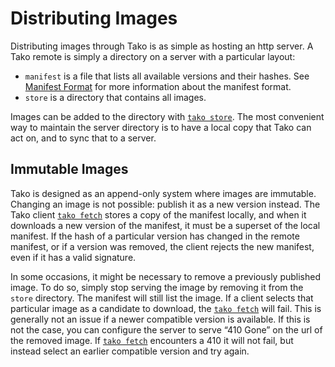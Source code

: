 # Distributing Images

Distributing images through Tako is as simple as hosting an http server. A Tako
remote is simply a directory on a server with a particular layout:

 * `manifest` is a file that lists all available versions and their hashes.
   See [Manifest Format](manifest-format.md) for more information about the
   manifest format.
 * `store` is a directory that contains all images.

Images can be added to the directory with [`tako store`](tako-store.md). The
most convenient way to maintain the server directory is to have a local copy
that Tako can act on, and to sync that to a server.

## Immutable Images

Tako is designed as an append-only system where images are immutable. Changing
an image is not possible: publish it as a new version instead. The Tako client
[`tako fetch`](tako-fetch.md) stores a copy of the manifest locally, and when it
downloads a new version of the manifest, it must be a superset of the local
manifest. If the hash of a particular version has changed in the remote
manifest, or if a version was removed, the client rejects the new manifest, even
if it has a valid signature.

In some occasions, it might be necessary to remove a previously published image.
To do so, simply stop serving the image by removing it from the `store`
directory. The manifest will still list the image. If a client selects that
particular image as a candidate to download, the [`tako fetch`](tako-fetch.md)
will fail. This is generally not an issue if a newer compatible version is
available. If this is not the case, you can configure the server to serve “410
Gone” on the url of the removed image. If [`tako fetch`](tako-fetch.md)
encounters a 410 it will not fail, but instead select an earlier compatible
version and try again. <!-- TODO: This is not actually implemented. -->
